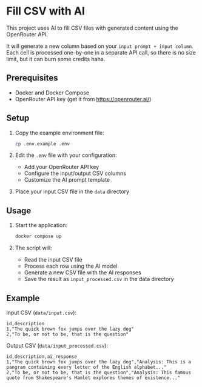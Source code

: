 # Fill CSV with AI

This project uses AI to fill CSV files with generated content using the OpenRouter API.

It will generate a new column based on your `input prompt + input column`. Each cell is processed one-by-one in a separate API call, so there is no size limit, but it can burn some credits haha.

## Prerequisites

- Docker and Docker Compose
- OpenRouter API key (get it from https://openrouter.ai/)

## Setup

1. Copy the example environment file:
   ```bash
   cp .env.example .env
   ```

2. Edit the `.env` file with your configuration:
   - Add your OpenRouter API key
   - Configure the input/output CSV columns
   - Customize the AI prompt template

3. Place your input CSV file in the `data` directory

## Usage

1. Start the application:
   ```bash
   docker compose up
   ```

2. The script will:
   - Read the input CSV file
   - Process each row using the AI model
   - Generate a new CSV file with the AI responses
   - Save the result as `input_processed.csv` in the data directory

## Example

Input CSV (`data/input.csv`):
```csv
id,description
1,"The quick brown fox jumps over the lazy dog"
2,"To be, or not to be, that is the question"
```

Output CSV (`data/input_processed.csv`):
```csv
id,description,ai_response
1,"The quick brown fox jumps over the lazy dog","Analysis: This is a pangram containing every letter of the English alphabet..."
2,"To be, or not to be, that is the question","Analysis: This famous quote from Shakespeare's Hamlet explores themes of existence..."
```
